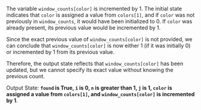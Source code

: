 The variable `window_counts[color]` is incremented by 1. The initial state indicates that `color` is assigned a value from `colors[1]`, and if `color` was not previously in `window_counts`, it would have been initialized to 0. If `color` was already present, its previous value would be incremented by 1.

Since the exact previous value of `window_counts[color]` is not provided, we can conclude that `window_counts[color]` is now either 1 (if it was initially 0) or incremented by 1 from its previous value.

Therefore, the output state reflects that `window_counts[color]` has been updated, but we cannot specify its exact value without knowing the previous count.

Output State: **`found` is True, `i` is 0, `n` is greater than 1, `j` is 1, `color` is assigned a value from `colors[1]`, and `window_counts[color]` is incremented by 1**.